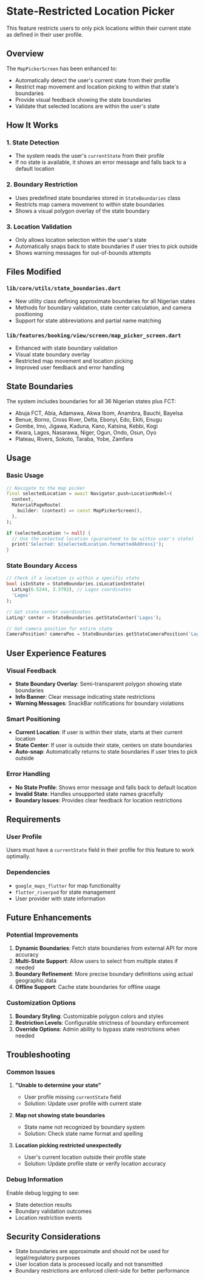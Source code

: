 # State-Restricted Location Picker

This feature restricts users to only pick locations within their current state as defined in their user profile.

## Overview

The `MapPickerScreen` has been enhanced to:
- Automatically detect the user's current state from their profile
- Restrict map movement and location picking to within that state's boundaries
- Provide visual feedback showing the state boundaries
- Validate that selected locations are within the user's state

## How It Works

### 1. State Detection
- The system reads the user's `currentState` from their profile
- If no state is available, it shows an error message and falls back to a default location

### 2. Boundary Restriction
- Uses predefined state boundaries stored in `StateBoundaries` class
- Restricts map camera movement to within state boundaries
- Shows a visual polygon overlay of the state boundary

### 3. Location Validation
- Only allows location selection within the user's state
- Automatically snaps back to state boundaries if user tries to pick outside
- Shows warning messages for out-of-bounds attempts

## Files Modified

### `lib/core/utils/state_boundaries.dart`
- New utility class defining approximate boundaries for all Nigerian states
- Methods for boundary validation, state center calculation, and camera positioning
- Support for state abbreviations and partial name matching

### `lib/features/booking/view/screen/map_picker_screen.dart`
- Enhanced with state boundary validation
- Visual state boundary overlay
- Restricted map movement and location picking
- Improved user feedback and error handling

## State Boundaries

The system includes boundaries for all 36 Nigerian states plus FCT:
- Abuja FCT, Abia, Adamawa, Akwa Ibom, Anambra, Bauchi, Bayelsa
- Benue, Borno, Cross River, Delta, Ebonyi, Edo, Ekiti, Enugu
- Gombe, Imo, Jigawa, Kaduna, Kano, Katsina, Kebbi, Kogi
- Kwara, Lagos, Nasarawa, Niger, Ogun, Ondo, Osun, Oyo
- Plateau, Rivers, Sokoto, Taraba, Yobe, Zamfara

## Usage

### Basic Usage
```dart
// Navigate to the map picker
final selectedLocation = await Navigator.push<LocationModel>(
  context,
  MaterialPageRoute(
    builder: (context) => const MapPickerScreen(),
  ),
);

if (selectedLocation != null) {
  // Use the selected location (guaranteed to be within user's state)
  print('Selected: ${selectedLocation.formattedAddress}');
}
```

### State Boundary Access
```dart
// Check if a location is within a specific state
bool isInState = StateBoundaries.isLocationInState(
  LatLng(6.5244, 3.3792), // Lagos coordinates
  'Lagos'
);

// Get state center coordinates
LatLng? center = StateBoundaries.getStateCenter('Lagos');

// Get camera position for entire state
CameraPosition? cameraPos = StateBoundaries.getStateCameraPosition('Lagos');
```

## User Experience Features

### Visual Feedback
- **State Boundary Overlay**: Semi-transparent polygon showing state boundaries
- **Info Banner**: Clear message indicating state restrictions
- **Warning Messages**: SnackBar notifications for boundary violations

### Smart Positioning
- **Current Location**: If user is within their state, starts at their current location
- **State Center**: If user is outside their state, centers on state boundaries
- **Auto-snap**: Automatically returns to state boundaries if user tries to pick outside

### Error Handling
- **No State Profile**: Shows error message and falls back to default location
- **Invalid State**: Handles unsupported state names gracefully
- **Boundary Issues**: Provides clear feedback for location restrictions

## Requirements

### User Profile
Users must have a `currentState` field in their profile for this feature to work optimally.

### Dependencies
- `google_maps_flutter` for map functionality
- `flutter_riverpod` for state management
- User provider with state information

## Future Enhancements

### Potential Improvements
1. **Dynamic Boundaries**: Fetch state boundaries from external API for more accuracy
2. **Multi-State Support**: Allow users to select from multiple states if needed
3. **Boundary Refinement**: More precise boundary definitions using actual geographic data
4. **Offline Support**: Cache state boundaries for offline usage

### Customization Options
1. **Boundary Styling**: Customizable polygon colors and styles
2. **Restriction Levels**: Configurable strictness of boundary enforcement
3. **Override Options**: Admin ability to bypass state restrictions when needed

## Troubleshooting

### Common Issues

1. **"Unable to determine your state"**
   - User profile missing `currentState` field
   - Solution: Update user profile with current state

2. **Map not showing state boundaries**
   - State name not recognized by boundary system
   - Solution: Check state name format and spelling

3. **Location picking restricted unexpectedly**
   - User's current location outside their profile state
   - Solution: Update profile state or verify location accuracy

### Debug Information
Enable debug logging to see:
- State detection results
- Boundary validation outcomes
- Location restriction events

## Security Considerations

- State boundaries are approximate and should not be used for legal/regulatory purposes
- User location data is processed locally and not transmitted
- Boundary restrictions are enforced client-side for better performance

